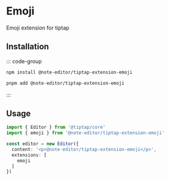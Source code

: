 # Emoji

Emoji extension for tiptap

## Installation

::: code-group

```bash [npm]
npm install @note-editor/tiptap-extension-emoji
```

```bash [pnpm]
pnpm add @note-editor/tiptap-extension-emoji
```

:::

## Usage

```ts
import { Editor } from '@tiptap/core'
import { emoji } from '@note-editor/tiptap-extension-emoji'

const editor = new Editor({
  content: '<p>@note-editor/tiptap-extension-emoji</p>',
  extensions: [
    emoji
  ]
})
```
